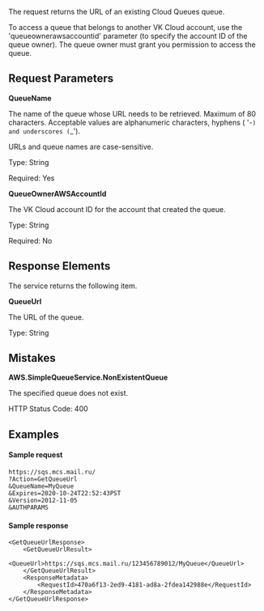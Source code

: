 The request returns the URL of an existing Cloud Queues queue.

To access a queue that belongs to another VK Cloud account, use the 'queueownerawsaccountid' parameter (to specify the account ID of the queue owner). The queue owner must grant you permission to access the queue.

## Request Parameters

**QueueName**

The name of the queue whose URL needs to be retrieved. Maximum of 80 characters. Acceptable values are alphanumeric characters, hyphens ( '-`) and underscores (`\_').

URLs and queue names are case-sensitive.

Type: String

Required: Yes

**QueueOwnerAWSAccountId**

The VK Cloud account ID for the account that created the queue.

Type: String

Required: No

## Response Elements

The service returns the following item.

**QueueUrl**

The URL of the queue.

Type: String

## Mistakes

**AWS.SimpleQueueService.NonExistentQueue**

The specified queue does not exist.

HTTP Status Code: 400

## Examples

#### Sample request

```
https://sqs.mcs.mail.ru/
?Action=GetQueueUrl
&QueueName=MyQueue
&Expires=2020-10-24T22:52:43PST
&Version=2012-11-05
&AUTHPARAMS
```

#### Sample response

```
<GetQueueUrlResponse>
    <GetQueueUrlResult>
        <QueueUrl>https://sqs.mcs.mail.ru/123456789012/MyQueue</QueueUrl>
    </GetQueueUrlResult>
    <ResponseMetadata>
        <RequestId>470a6f13-2ed9-4181-ad8a-2fdea142988e</RequestId>
    </ResponseMetadata>
</GetQueueUrlResponse>
```

